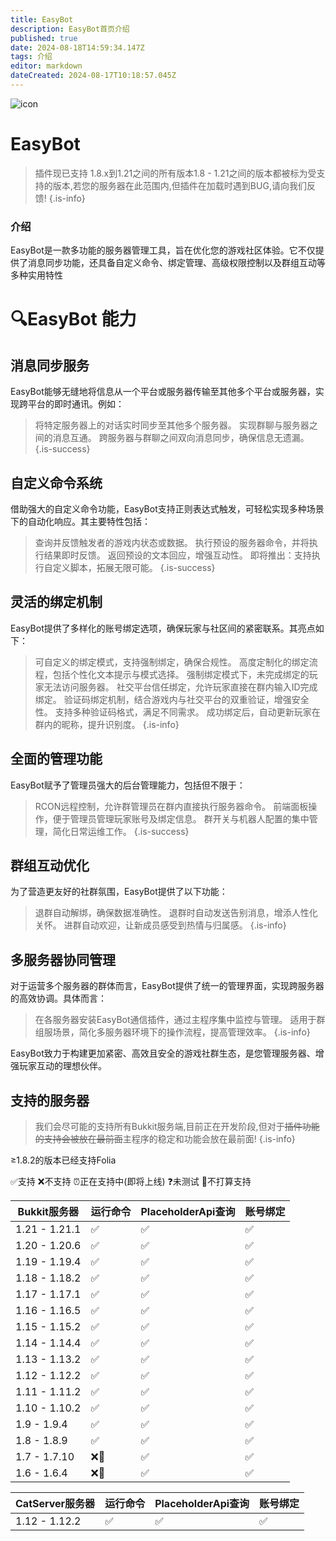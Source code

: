 ```yaml
---
title: EasyBot
description: EasyBot首页介绍
published: true
date: 2024-08-18T14:59:34.147Z
tags: 介绍
editor: markdown
dateCreated: 2024-08-17T10:18:57.045Z
---
```


![icon](/attachments/easybot.png)

# EasyBot
> 插件现已支持 1.8.x到1.21之间的所有版本1.8 - 1.21之间的版本都被标为受支持的版本,若您的服务器在此范围内,但插件在加载时遇到BUG,请向我们反馈!
{.is-info}


### 介绍
EasyBot是一款多功能的服务器管理工具，旨在优化您的游戏社区体验。它不仅提供了消息同步功能，还具备自定义命令、绑定管理、高级权限控制以及群组互动等多种实用特性

# 🔍EasyBot 能力
## 消息同步服务
EasyBot能够无缝地将信息从一个平台或服务器传输至其他多个平台或服务器，实现跨平台的即时通讯。例如：
>将特定服务器上的对话实时同步至其他多个服务器。
>实现群聊与服务器之间的消息互通。
>跨服务器与群聊之间双向消息同步，确保信息无遗漏。
{.is-success}

 
##  自定义命令系统
借助强大的自定义命令功能，EasyBot支持正则表达式触发，可轻松实现多种场景下的自动化响应。其主要特性包括：

>查询并反馈触发者的游戏内状态或数据。
>执行预设的服务器命令，并将执行结果即时反馈。
>返回预设的文本回应，增强互动性。
>即将推出：支持执行自定义脚本，拓展无限可能。
{.is-success}


## 灵活的绑定机制
EasyBot提供了多样化的账号绑定选项，确保玩家与社区间的紧密联系。其亮点如下：

>可自定义的绑定模式，支持强制绑定，确保合规性。
>高度定制化的绑定流程，包括个性化文本提示与模式选择。
>强制绑定模式下，未完成绑定的玩家无法访问服务器。
>社交平台信任绑定，允许玩家直接在群内输入ID完成绑定。
>验证码绑定机制，结合游戏内与社交平台的双重验证，增强安全性。
>支持多种验证码格式，满足不同需求。
>成功绑定后，自动更新玩家在群内的昵称，提升识别度。
{.is-info}


## 全面的管理功能
EasyBot赋予了管理员强大的后台管理能力，包括但不限于：

>RCON远程控制，允许群管理员在群内直接执行服务器命令。
>前端面板操作，便于管理员管理玩家账号及绑定信息。
>群开关与机器人配置的集中管理，简化日常运维工作。
{.is-success}


## 群组互动优化
为了营造更友好的社群氛围，EasyBot提供了以下功能：

>退群自动解绑，确保数据准确性。
>退群时自动发送告别消息，增添人性化关怀。
>进群自动欢迎，让新成员感受到热情与归属感。
{.is-info}


## 多服务器协同管理
对于运营多个服务器的群体而言，EasyBot提供了统一的管理界面，实现跨服务器的高效协调。具体而言：

>在各服务器安装EasyBot通信插件，通过主程序集中监控与管理。
>适用于群组服场景，简化多服务器环境下的操作流程，提高管理效率。
{.is-info}


EasyBot致力于构建更加紧密、高效且安全的游戏社群生态，是您管理服务器、增强玩家互动的理想伙伴。


## 支持的服务器

> 我们会尽可能的支持所有Bukkit服务端,目前正在开发阶段,但对于~~插件功能的支持会被放在最前面~~主程序的稳定和功能会放在最前面!
{.is-info}


≥1.8.2的版本已经支持Folia

✅支持 ❌不支持
⏰正在支持中(即将上线) ❓未测试
🚫不打算支持

| Bukkit服务器  | 运行命令 | PlaceholderApi查询 | 账号绑定 |
| ------------- | -------- | ------------------ | -------- |
| 1.21 - 1.21.1 | ✅        | ✅                  | ✅        |
| 1.20 - 1.20.6 | ✅        | ✅                  | ✅        |
| 1.19 - 1.19.4 | ✅        | ✅                  | ✅        |
| 1.18 - 1.18.2 | ✅        | ✅                  | ✅        |
| 1.17 - 1.17.1 | ✅        | ✅                  | ✅        |
| 1.16 - 1.16.5 | ✅        | ✅                  | ✅        |
| 1.15 - 1.15.2 | ✅        | ✅                  | ✅        |
| 1.14 - 1.14.4 | ✅        | ✅                  | ✅        |
| 1.13 - 1.13.2 | ✅        | ✅                  | ✅        |
| 1.12 - 1.12.2 | ✅        | ✅                  | ✅        |
| 1.11 - 1.11.2 | ✅        | ✅                  | ✅        |
| 1.10 - 1.10.2 | ✅        | ✅                  | ✅        |
| 1.9 - 1.9.4   | ✅        | ✅                  | ✅        |
| 1.8 - 1.8.9   | ✅        | ✅                  | ✅        |
| 1.7 - 1.7.10  | ❌🚫       | ✅                  | ✅        |
| 1.6 - 1.6.4   | ❌🚫       | ✅                  | ✅        |


| CatServer服务器 | 运行命令 | PlaceholderApi查询 | 账号绑定 |
| --------------- | -------- | ------------------ | -------- |
| 1.12 - 1.12.2   | ✅        | ✅                  | ✅        |
